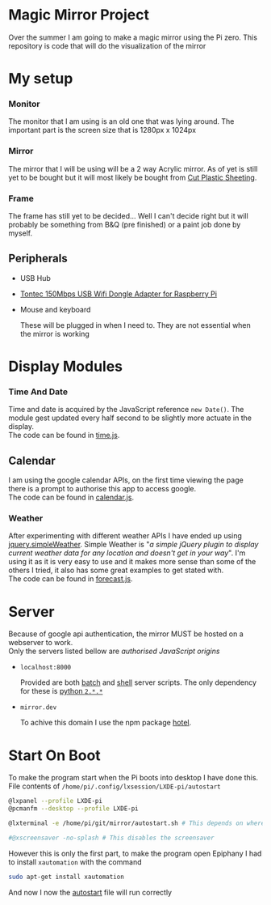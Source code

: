 # Magic Mirror Project
Over the summer I am going to make a magic mirror using the Pi zero. This repository is code that will do the visualization of the mirror

# My setup
### Monitor
The monitor that I am using is an old one that was lying around.
The important part is the screen size that is 1280px x 1024px

### Mirror
The mirror that I will be using will be a 2 way Acrylic mirror.
As of yet is still yet to be bought but it will most likely be bought from [Cut Plastic Sheeting](http://www.cutplasticsheeting.co.uk/mirrored-sheeting/two-way-acrylic-mirror).

### Frame
The frame has still yet to be decided... Well I can't decide right but it will probably be something from B&Q (pre finished) or a paint job done by myself.

## Peripherals
- USB Hub

- [Tontec 150Mbps USB Wifi Dongle Adapter for Raspberry Pi](https://www.amazon.co.uk/Tontec-150Mbps-Adapter-Raspberry-Windows/dp/B010AKMF3Y/)

- Mouse and keyboard

	These will be plugged in when I need to. They are not essential when the mirror is working

# Display Modules
### Time And Date
Time and date is acquired by the JavaScript reference `new Date()`. The module gest updated every half second to be slightly more actuate in the display.
<br>The code can be found in [time.js](site/assets/script/time.js).

## Calendar
I am using the google calendar APIs, on the first time viewing the page there is a prompt to authorise this app to access google.
<br>The code can be found in [calendar.js](site/assets/script/calendar.js).

### Weather
After experimenting with different weather APIs I have ended up using [jquery.simpleWeather](http://simpleweatherjs.com).
Simple Weather is "*a simple jQuery plugin to display current weather data for any location and doesn't get in your way*". I'm using it as it is very easy to use and it makes more sense than some of the others I tried, it also has some great examples to get stated with.
<br>The code can be found in [forecast.js](site/assets/script/forecast.js).

# Server
Because of google api authentication, the mirror MUST be hosted on a webserver to work.<br>
Only the servers listed bellow are *authorised JavaScript origins*
- `localhost:8000`

	Provided are both [batch](startserver.bat) and [shell](startserver.sh) server scripts. The only dependency for these is [python `2.*.*`](https://www.python.org/)
- `mirror.dev`

	To achive this domain I use the npm package [hotel](https://github.com/typicode/hotel#hotel--).

# Start On Boot
To make the program start when the Pi boots into desktop I have done this.<br>
File contents of `/home/pi/.config/lxsession/LXDE-pi/autostart`
```bash
@lxpanel --profile LXDE-pi
@pcmanfm --desktop --profile LXDE-pi

@lxterminal -e /home/pi/git/mirror/autostart.sh # This depends on where the repository is in the file system

#@xscreensaver -no-splash # This disables the screensaver
```
However this is only the first part, to make the program open Epiphany I had to install `xautomation` with the command
```bash
sudo apt-get install xautomation
```
And now I now the [autostart](autostart.sh) file will run correctly
